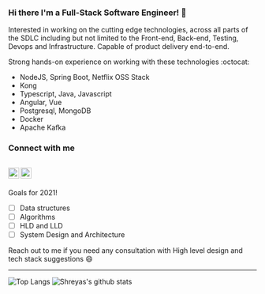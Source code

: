 ### Hi there I'm a Full-Stack Software Engineer! :rocket: 

Interested in working on the cutting edge technologies, across all parts of the SDLC including but not limited to the 
Front-end, Back-end, Testing, Devops and Infrastructure.
Capable of product delivery end-to-end.

Strong hands-on experience on working with these technologies  :octocat:
- NodeJS, Spring Boot, Netflix OSS Stack
- Kong
- Typescript, Java, Javascript
- Angular, Vue
- Postgresql, MongoDB
- Docker
- Apache Kafka

### Connect with me

[<img align="left" alt="codeSTACKr | Twitter" width="22px" src="https://cdn.jsdelivr.net/npm/simple-icons@v3/icons/twitter.svg" />][twitter]
[<img align="left" alt="codeSTACKr | LinkedIn" width="22px" src="https://cdn.jsdelivr.net/npm/simple-icons@v3/icons/linkedin.svg" />][linkedin]
<br/>
---

Goals for 2021!
- [ ] Data structures 
- [ ] Algorithms
- [ ] HLD and LLD
- [ ] System Design and Architecture

Reach out to me if you need any consultation with High level design and tech stack suggestions :smile:

---

![Top Langs](https://github-readme-stats.vercel.app/api/top-langs/?username=shreyas-segu&layout=compact&hide_border=true) ![Shreyas's github stats](https://github-readme-stats.vercel.app/api?username=shreyas-segu&show_icons=true&hide=stars,prs,issues,contribs&count_private=true&include_all_commits=true&hide_border=true)


[twitter]: https://twitter.com/ShreyasSegu
[linkedin]: https://linkedin.com/in/shreyassegu/
